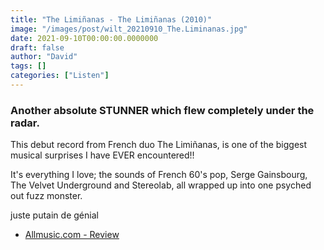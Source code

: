 ```yaml
---
title: "The Limiñanas - The Limiñanas (2010)"
image: "/images/post/wilt_20210910_The.Liminanas.jpg"
date: 2021-09-10T00:00:00.0000000
draft: false
author: "David"
tags: []
categories: ["Listen"]
---
```

### Another absolute STUNNER which flew completely under the radar. 

 This debut record from French duo The Limiñanas, is one of the biggest musical surprises I have EVER encountered!!

 It's everything I love; the sounds of French 60's pop, Serge Gainsbourg, The Velvet Underground and Stereolab, all wrapped up into one psyched out fuzz monster.

 juste putain de génial

-  [Allmusic.com - Review](https://www.allmusic.com/album/the-limi%C3%B1anas-mw0002068320)